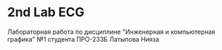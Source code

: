 # 2nd Lab ECG

Лабораторная работа по дисциплине "Инженерная и компьютерная графика" №1 студента ПРО-233Б Латыпова Нияза
